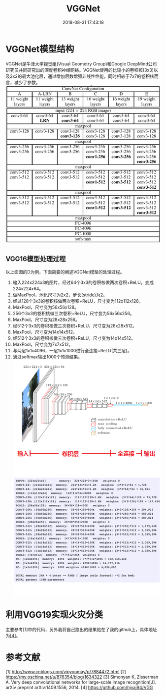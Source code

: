 ﻿---
title: VGGNet
date: 2018-08-31 17:43:18
tags: Deep Learning
categories: 学习
---
# VGGNet模型结构
VGGNet是牛津大学视觉组(Visual Geometry Group)和Google DeepMind公司研究员共同研究出的深度卷积神经网络。VGGNet使用的比较小的卷积核(3x3)以及2x2的最大池化层，通过增加层数增强非线性性能，同时相较于7x7的卷积核而言，减少了参数。
![](https://raw.githubusercontent.com/hjyai94/Blog/master/source/uploads/vgg16.jpg)
## VGG16模型处理过程
以上面图的D为例，下面简要的阐述VGGNet模型的处理过程。
1. 输入224x224x3的图片，经过64个3x3的卷积核做两次卷积+ReLU，变成224x224x64。
2. 做MaxPool，池化尺寸为2x2，步长(stride)为2。
3. 经过128个3x3的卷积核做两次卷积+ReLU，尺寸变为112x112x128。
4. MaxPool，尺寸变为56x56x128。
5. 256个3x3的卷积核做三次卷积+ReLU，尺寸变为56x56x256。
6. MaxPool，尺寸变为28x28x256。
7. 经512个3x3的卷积核做三次卷积+ReLU，尺寸变为28x28x512。
8. MaxPool，尺寸变为14x14x512。
9. 经512个3x3的卷积核做三次卷积+ReLU，尺寸变为14x14x512。
10. MaxPool，尺寸变为7x7x512。
11. 与两层1x1x4096，一层1x1x1000进行全连接+ReLU(共三层)。
12. 通过softmax输出1000个预测结果。
![](https://raw.githubusercontent.com/hjyai94/Blog/master/source/uploads/VGG16%E5%A4%84%E7%90%86%E8%BF%87%E7%A8%8B.png)
![](https://raw.githubusercontent.com/hjyai94/Blog/master/source/uploads/VGG%E5%8F%82%E6%95%B0.png)

# 利用VGG19实现火灾分类
主要参考[1]中的代码，另外我将自己跑出的结果贴在了我的github上，具体地址为[[4]](https://github.com/hjyai94/VGG)。



# 参考文献
[1] http://www.cnblogs.com/vipyoumay/p/7884472.html
[2] https://my.oschina.net/u/876354/blog/1634322
[3] Simonyan K, Zisserman A. Very deep convolutional networks for large-scale image recognition[J]. arXiv preprint arXiv:1409.1556, 2014.
[4] https://github.com/hjyai94/VGG
